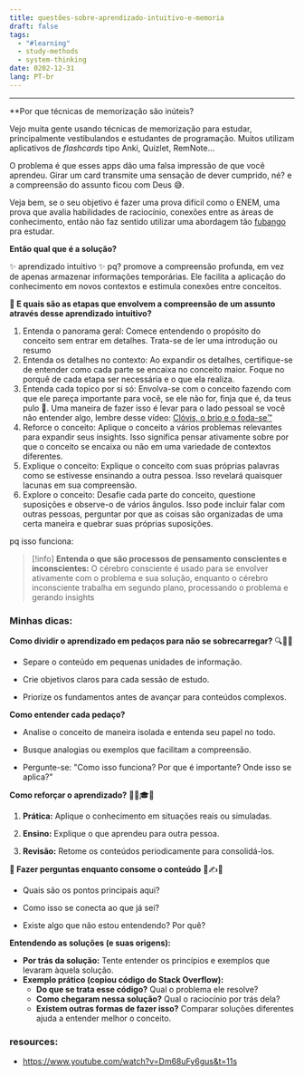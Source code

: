 ```yaml
---
title: questões-sobre-aprendizado-intuitivo-e-memoria
draft: false
tags:
  - "#learning"
  - study-methods
  - system-thinking
date: 0202-12-31
lang: PT-br
---
```


---

**Por que técnicas de memorização são inúteis?

Vejo muita gente usando técnicas de memorização para estudar, principalmente vestibulandos e estudantes de programação. Muitos utilizam aplicativos de _flashcards_ tipo Anki, Quizlet, RemNote...
 
O problema é que esses apps dão uma falsa impressão de que você aprendeu. Girar um card transmite uma sensação de dever cumprido, né? e a compreensão do assunto ficou com Deus 😅.

Veja bem, se o seu objetivo é fazer uma prova difícil como o ENEM, uma prova que avalia habilidades de raciocínio, conexões entre as áreas de conhecimento, então não faz sentido utilizar uma abordagem tão [fubango](https://www.dicionarioinformal.com.br/fubango/) pra estudar.

**Então qual que é a solução?**

 ✨ aprendizado intuitivo ✨
	pq? promove a compreensão profunda, em vez de apenas armazenar informações temporárias. Ele facilita a aplicação do conhecimento em novos contextos e estimula conexões entre conceitos.
    

**🤔 E quais são as etapas que envolvem a compreensão de um assunto através desse aprendizado intuitivo?** 


1. Entenda o panorama geral: Comece entendendo o propósito do conceito sem entrar em detalhes. Trata-se de ler uma introdução ou resumo
2. Entenda os detalhes no contexto: Ao expandir os detalhes, certifique-se de entender como cada parte se encaixa no conceito maior. Foque no porquê de cada etapa ser necessária e o que ela realiza.
3. Entenda cada topico por si só: Envolva-se com o conceito fazendo com que ele pareça importante para você, se ele não for, finja que é, da teus pulo 🤣. Uma maneira de fazer isso é levar para o lado pessoal se você não entender algo, lembre desse vídeo: [Clóvis, o brio e o foda-se™️](https://www.youtube.com/watch?v=vagjXnjqeas) 
4. Reforce o conceito: Aplique o conceito a vários problemas relevantes para expandir seus insights. Isso significa pensar ativamente sobre por que o conceito se encaixa ou não em uma variedade de contextos diferentes.
5. Explique o conceito: Explique o conceito com suas próprias palavras como se estivesse ensinando a outra pessoa. Isso revelará quaisquer lacunas em sua compreensão.
6. Explore o conceito: Desafie cada parte do conceito, questione suposições e observe-o de vários ângulos. Isso pode incluir falar com outras pessoas, perguntar por que as coisas são organizadas de uma certa maneira e quebrar suas próprias suposições.

pq isso funciona:
>[!info] **Entenda o que são processos de pensamento conscientes e inconscientes:**
>O cérebro consciente é usado para se envolver ativamente com o problema e sua solução, enquanto o cérebro inconsciente trabalha em segundo plano, processando o problema e gerando insights
### Minhas dicas:


**Como dividir o aprendizado em pedaços para não se sobrecarregar?** 🔍📂💡

- Separe o conteúdo em pequenas unidades de informação.
    
- Crie objetivos claros para cada sessão de estudo.
    
- Priorize os fundamentos antes de avançar para conteúdos complexos.
    

**Como entender cada pedaço?**

- Analise o conceito de maneira isolada e entenda seu papel no todo.
    
- Busque analogias ou exemplos que facilitam a compreensão.
    
- Pergunte-se: "Como isso funciona? Por que é importante? Onde isso se aplica?"
    

**Como reforçar o aprendizado?** 🏋️‍♂️🎓🔄

1. **Prática:** Aplique o conhecimento em situações reais ou simuladas.
    
2. **Ensino:** Explique o que aprendeu para outra pessoa.
    
3. **Revisão:** Retome os conteúdos periodicamente para consolidá-los.
    

**🤔 Fazer perguntas enquanto consome o conteúdo** 🧐✍️🧠

- Quais são os pontos principais aqui?
    
- Como isso se conecta ao que já sei?
    
- Existe algo que não estou entendendo? Por quê?

**Entendendo as soluções (e suas origens):**

- **Por trás da solução:** Tente entender os princípios e exemplos que levaram àquela solução.
- **Exemplo prático (copiou código do Stack Overflow):**
    - **Do que se trata esse código?** Qual o problema ele resolve?
    - **Como chegaram nessa solução?** Qual o raciocínio por trás dela?
    - **Existem outras formas de fazer isso?** Comparar soluções diferentes ajuda a entender melhor o conceito.


### resources:
* https://www.youtube.com/watch?v=Dm68uFy6gus&t=11s